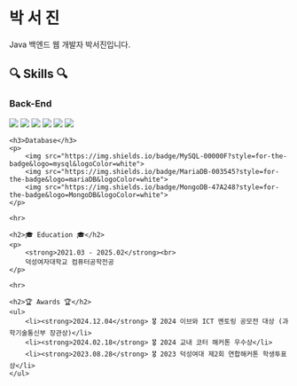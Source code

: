 <div>
    <h1>박 서 진</h1>
    <p>Java 백엔드 웹 개발자 박서진입니다.</p>
    <h2>🔍 Skills 🔍</h2>
    <h3>Back-End</h3>
    <p>
        <img src="https://img.shields.io/badge/Java-ED8B00?style=for-the-badge&logo=openjdk&logoColor=white">
        <img src="https://img.shields.io/badge/Spring-6DB33F?style=for-the-badge&logo=spring&logoColor=white">
        <img src="https://img.shields.io/badge/Python-3776AB?style=for-the-badge&logo=python&logoColor=white">
        <img src="https://img.shields.io/badge/django-092E20?style=for-the-badge&logo=django&logoColor=white">
        <img src="https://img.shields.io/badge/JavaScript-F7DF1E?style=for-the-badge&logo=JavaScript&logoColor=white">
        <img src="https://img.shields.io/badge/Node.js-43853D?style=for-the-badge&logo=node.js&logoColor=white">
    </p>

    <h3>Database</h3>
    <p>
        <img src="https://img.shields.io/badge/MySQL-00000F?style=for-the-badge&logo=mysql&logoColor=white">
        <img src="https://img.shields.io/badge/MariaDB-003545?style=for-the-badge&logo=mariaDB&logoColor=white"> 
        <img src="https://img.shields.io/badge/MongoDB-47A248?style=for-the-badge&logo=MongoDB&logoColor=white">
    </p>

    <hr>

    <h2>🎓 Education 🎓</h2>
    <p>
        <strong>2021.03 - 2025.02</strong><br>
        덕성여자대학교 컴퓨터공학전공
    </p>

    <hr>

    <h2>🏆 Awards 🏆</h2>
    <ul>
        <li><strong>2024.12.04</strong> 🎖️ 2024 이브와 ICT 멘토링 공모전 대상 (과학기술통신부 장관상)</li>
        <li><strong>2024.02.18</strong> 🎖️ 2024 교내 코터 해커톤 우수상</li>
        <li><strong>2023.08.28</strong> 🎖️ 2023 덕성여대 제2회 연합해커톤 학생투표상</li>
    </ul>
</div>


